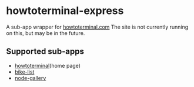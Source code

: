 # howtoterminal-express
A sub-app wrapper for [howtoterminal.com](http://howtoterminal.com)
The site is not currently running on this, but may be in the future.

## Supported sub-apps
- [howtoterminal](https://github.com/zvakanaka/howtoterminal)(home page)
- [bike-list](https://github.com/zvakanaka/bike-list)
- [node-gallery](https://github.com/cianclarke/node-gallery)
